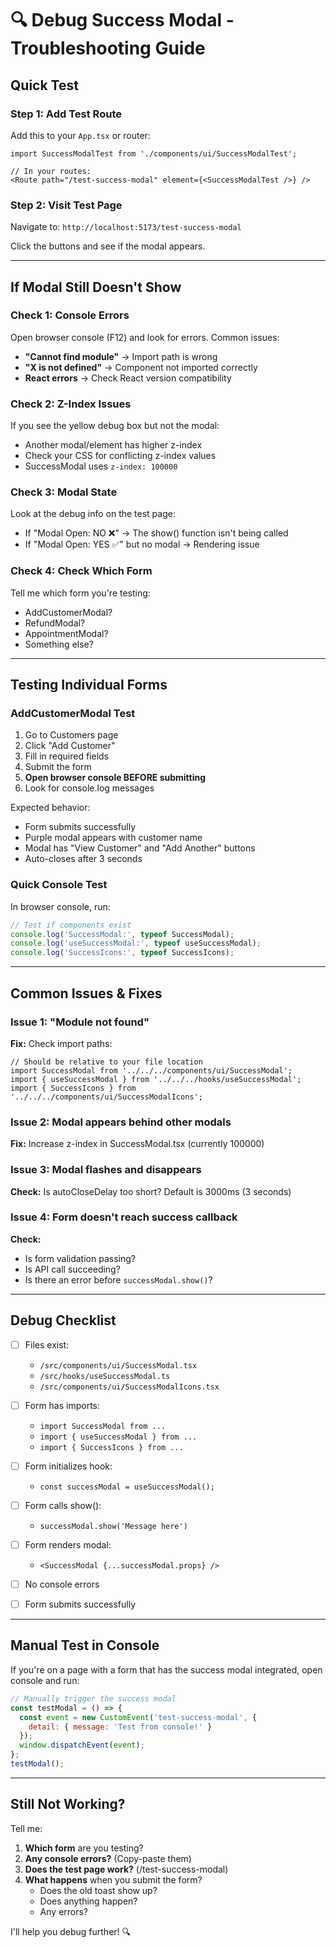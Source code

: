 # 🔍 Debug Success Modal - Troubleshooting Guide

## Quick Test

### Step 1: Add Test Route

Add this to your `App.tsx` or router:

```tsx
import SuccessModalTest from './components/ui/SuccessModalTest';

// In your routes:
<Route path="/test-success-modal" element={<SuccessModalTest />} />
```

### Step 2: Visit Test Page

Navigate to: `http://localhost:5173/test-success-modal`

Click the buttons and see if the modal appears.

---

## If Modal Still Doesn't Show

### Check 1: Console Errors

Open browser console (F12) and look for errors. Common issues:

- **"Cannot find module"** → Import path is wrong
- **"X is not defined"** → Component not imported correctly
- **React errors** → Check React version compatibility

### Check 2: Z-Index Issues

If you see the yellow debug box but not the modal:
- Another modal/element has higher z-index
- Check your CSS for conflicting z-index values
- SuccessModal uses `z-index: 100000`

### Check 3: Modal State

Look at the debug info on the test page:
- If "Modal Open: NO ❌" → The show() function isn't being called
- If "Modal Open: YES ✅" but no modal → Rendering issue

### Check 4: Check Which Form

Tell me which form you're testing:
- AddCustomerModal?
- RefundModal?
- AppointmentModal?
- Something else?

---

## Testing Individual Forms

### AddCustomerModal Test

1. Go to Customers page
2. Click "Add Customer"
3. Fill in required fields
4. Submit the form
5. **Open browser console BEFORE submitting**
6. Look for console.log messages

Expected behavior:
- Form submits successfully
- Purple modal appears with customer name
- Modal has "View Customer" and "Add Another" buttons
- Auto-closes after 3 seconds

### Quick Console Test

In browser console, run:

```javascript
// Test if components exist
console.log('SuccessModal:', typeof SuccessModal);
console.log('useSuccessModal:', typeof useSuccessModal);
console.log('SuccessIcons:', typeof SuccessIcons);
```

---

## Common Issues & Fixes

### Issue 1: "Module not found"

**Fix:** Check import paths:
```tsx
// Should be relative to your file location
import SuccessModal from '../../../components/ui/SuccessModal';
import { useSuccessModal } from '../../../hooks/useSuccessModal';
import { SuccessIcons } from '../../../components/ui/SuccessModalIcons';
```

### Issue 2: Modal appears behind other modals

**Fix:** Increase z-index in SuccessModal.tsx (currently 100000)

### Issue 3: Modal flashes and disappears

**Check:** Is autoCloseDelay too short? Default is 3000ms (3 seconds)

### Issue 4: Form doesn't reach success callback

**Check:** 
- Is form validation passing?
- Is API call succeeding?
- Is there an error before `successModal.show()`?

---

## Debug Checklist

- [ ] Files exist:
  - `/src/components/ui/SuccessModal.tsx`
  - `/src/hooks/useSuccessModal.ts`
  - `/src/components/ui/SuccessModalIcons.tsx`
  
- [ ] Form has imports:
  - `import SuccessModal from ...`
  - `import { useSuccessModal } from ...`
  - `import { SuccessIcons } from ...`
  
- [ ] Form initializes hook:
  - `const successModal = useSuccessModal();`
  
- [ ] Form calls show():
  - `successModal.show('Message here')`
  
- [ ] Form renders modal:
  - `<SuccessModal {...successModal.props} />`
  
- [ ] No console errors

- [ ] Form submits successfully

---

## Manual Test in Console

If you're on a page with a form that has the success modal integrated, open console and run:

```javascript
// Manually trigger the success modal
const testModal = () => {
  const event = new CustomEvent('test-success-modal', {
    detail: { message: 'Test from console!' }
  });
  window.dispatchEvent(event);
};
testModal();
```

---

## Still Not Working?

Tell me:
1. **Which form** are you testing?
2. **Any console errors?** (Copy-paste them)
3. **Does the test page work?** (/test-success-modal)
4. **What happens** when you submit the form?
   - Does the old toast show up?
   - Does anything happen?
   - Any errors?

I'll help you debug further! 🔍

